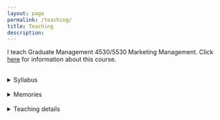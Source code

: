 ```yaml
---
layout: page
permalink: /teaching/
title: Teaching
description: 
---
```


I teach Graduate Management 4530/5530 Marketing Management. Click [here](https://classes.cornell.edu/browse/roster/SP23/class/NCC/5530) for information about this course.

<br>
<details>
    <summary>Syllabus</summary>
    <iframe src="{{ '/assets/pdf/NCC5530_Syllabus_2023 Spring.pdf.pdf#toolbar=0' | prepend: site.baseurl | prepend: site.url }}" style="width: 100%" class="myIframe" ></iframe>
</details>
<br>
<details>
    <summary>Memories</summary>
    <p>A networking dinner with a guestspeaker from Netflix</p>
  <br>
  <img class="col one left" src="{{ site.baseurl }}/assets/img/guestspeaker.jpg" width="500px" alt="" title="sahil and my students"/>
  <p>My first batch of students</p>
  <br>
  <img class="col one left" src="{{ site.baseurl }}/assets/img/myfirstclass" width="500px" alt="" title="my first class"/>
</details>
<br>
<details>
    <summary>Teaching details</summary>
    <p>Instructor ratings: (college average: 4.3 / 5.0)
      <li> undergraduate: 5.0/5.0
      <li> total class: 4.8 / 5.0 </p> 
</details>
